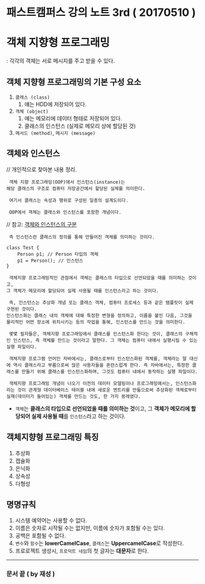 # 패스트캠퍼스 강의 노트 3rd ( 20170510 )


# 객체 지향형 프로그래밍

: 각각의 객체는 서로 메시지를 주고 받을 수 있다.

## 객체 지향형 프로그래밍의 기본 구성 요소
1. `클래스 (class)`
    1.  얘는 HDD에 저장되어 있다.
2. `객체 (object)`
    1.  얘는 메모리에 데이터 형태로 저장되어 있다.
    2.  클래스의 인스턴스 (실제로 메모리 상에 할당된 것)
3. `메서드 (method)`, `메시지 (message)`

## 객체와 인스턴스
// 개인적으로 찾아본 내용 정리.

```
 객체 지향 프로그래밍(OOP)에서 인스턴스(instance)는
해당 클래스의 구조로 컴퓨터 저장공간에서 할당된 실체를 의미한다. 

 여기서 클래스는 속성과 행위로 구성된 일종의 설계도이다.

 OOP에서 객체는 클래스와 인스턴스를 포함한 개념이다.
```

// 참고: [객체와 인스턴스의 구분](http://cooablue.tistory.com/entry/객체Object와-인스턴스Instance)

```
 즉 인스턴스란 클래스의 정의를 통해 만들어진 객체를 의미하는 것이다.

class Test {
    Person p1; // Person 타입의 객체
    p1 = Person(); // 인스턴스
}

 객체지향 프로그래밍적인 관점에서 객체는 클래스의 타입으로 선언되었을 때를 의미하는 것이고,
그 객체가 메모리에 할당되어 실제 사용될 때를 인스턴스라고 하는 것이다.

 즉, 인스턴스는 추상화 개념 또는 클래스 객체, 컴퓨터 프로세스 등과 같은 템플릿이 실제 구현된 것이다.
인스턴스화는 클래스 내의 객체에 대해 특정한 변형을 정의하고, 이름을 붙인 다음, 그것을 물리적인 어떤 장소에 위치시키는 등의 작업을 통해, 인스턴스를 만드는 것을 의미한다.

 몇몇 필자들은, 객체지향 프로그래밍에서 클래스를 인스턴스화 한다는 것이, 클래스의 구체적인 인스턴스, 즉 객체를 만드는 것이라고 말한다. 그 객체는 컴퓨터 내에서 실행시킬 수 있는 실행 파일이다.

 객체지향 프로그램 언어인 자바에서는, 클래스로부터 인스턴스화된 객체를, 객체라는 말 대신에 역시 클래스라고 부름으로써 많은 사용자들을 혼란스럽게 한다. 즉 자바에서는, 특정한 클래스를 만들기 위해 클래스를 인스턴스화하며, 그것도 컴퓨터 내에서 동작하는 실행 파일이다.

 객체지향 프로그래밍 개념이 나오기 이전의 데이터 모델링이나 프로그래밍에서는, 인스턴스화라는 것이 관계형 데이터베이스 테이블 내에 새로운 엔트리를 만듦으로써 추상화된 객체로부터 실재(데이터가 들어있는) 객체를 만드는 것도, 한 가지 용례였다.
```
 - `객체`는 **클래스의 타입으로 선언되었을 때를 의미하는 것**이고, 그 **객체가 메모리에 할당되어 실제 사용될 때**를 `인스턴스`라고 하는 것이다.

## 객체지향형 프로그래밍 특징
1.  추상화
2.  캡슐화
3.  은닉화
4.  상속성
5.  다형성


## 명명규칙
1.  시스템 예약어는 사용할 수 없다.
2.  이름은 숫자로 시작될 수는 없지만, 이름에 숫자가 포함될 수는 있다.
3.  공백은 포함될 수 없다.
4.  `변수`와 `함수`는 **lowerCamelCase**, `클래스`는 **UppercamelCase**로 작성한다.
5.  프로로젝트 생성시, `프로덕트 네임`의 첫 글자는 **대문자**로 한다.


---
### 문서 끝 ( by 재성 )
